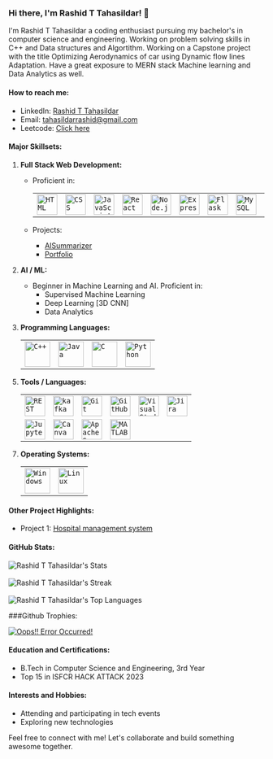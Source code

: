 ### Hi there, I'm Rashid T Tahasildar! 👋

I'm Rashid T Tahasildar a coding enthusiast pursuing my bachelor's in computer science and engineering. 
Working on problem solving skills in C++ and Data structures and Algortithm. 
Working on a Capstone project with the title 
Optimizing Aerodynamics of car using Dynamic flow lines Adaptation.
Have a great exposure to MERN stack
Machine learning and Data Analytics as well.

#### How to reach me:
- LinkedIn: [Rashid T Tahasildar](https://www.linkedin.com/in/rashid-t-tahasildar-79a48521b/)
- Email: [tahasildarrashid@gmail.com](tahasildarrashid233@gmail.com)
- Leetcode: [Click here](https://leetcode.com/u/tahasildarrashid233/)

#### Major Skillsets:
1. **Full Stack Web Development:**
   
   - Proficient in:

      <div align="center">
        <table>
		      <tr>
          	<td><code><img width="40" src="https://user-images.githubusercontent.com/25181517/192158954-f88b5814-d510-4564-b285-dff7d6400dad.png" alt="HTML" title="HTML"/><code></td>
          	<td><code><img width="40" src="https://user-images.githubusercontent.com/25181517/183898674-75a4a1b1-f960-4ea9-abcb-637170a00a75.png" alt="CSS" title="CSS"/><code></td>
          	<td><code><img width="40" src="https://user-images.githubusercontent.com/25181517/117447155-6a868a00-af3d-11eb-9cfe-245df15c9f3f.png" alt="JavaScript" title="JavaScript"/><code></td>
          	<td><code><img width="40" src="https://user-images.githubusercontent.com/25181517/183897015-94a058a6-b86e-4e42-a37f-bf92061753e5.png" alt="React" title="React"/><code></td>
          	<td><code><img width="40" src="https://user-images.githubusercontent.com/25181517/183568594-85e280a7-0d7e-4d1a-9028-c8c2209e073c.png" alt="Node.js" title="Node.js"/><code></td>
          	<td><code><img width="40" src="https://user-images.githubusercontent.com/25181517/183859966-a3462d8d-1bc7-4880-b353-e2cbed900ed6.png" alt="Express" title="Express"/><code></td>
          	<td><code><img width="40" src="https://user-images.githubusercontent.com/25181517/183423775-2276e25d-d43d-4e58-890b-edbc88e915f7.png" alt="Flask" title="Flask"/><code></td>
          	<td><code><img width="40" src="https://user-images.githubusercontent.com/25181517/183896128-ec99105a-ec1a-4d85-b08b-1aa1620b2046.png" alt="MySQL" title="MySQL"/><code></td>
          	<td><code><img width="40" src="https://user-images.githubusercontent.com/25181517/182884177-d48a8579-2cd0-447a-b9a6-ffc7cb02560e.png" alt="mongoDB" title="mongoDB"/><code></td>
      		</tr>
	      </table>
      </div>

   - Projects:
     - [AISummarizer](https://github.com/Tahasildarrashid/AI_summarizer)
     - [Portfolio](https://github.com/Tahasildarrashid/Portfolio)  

3. **AI / ML:**
   - Beginner in Machine Learning and AI. Proficient in:
     - Supervised Machine Learning
     - Deep Learning [3D CNN]
     - Data Analytics
       

4. **Programming Languages:**
   <div align="center">
  	<table>
  		<tr>
			<td><code><img width="50" src="https://user-images.githubusercontent.com/25181517/192106073-90fffafe-3562-4ff9-a37e-c77a2da0ff58.png" alt="C++" title="C++"/><code></td>
  		  <td><code><img width="50" src="https://user-images.githubusercontent.com/25181517/117201156-9a724800-adec-11eb-9a9d-3cd0f67da4bc.png" alt="Java" title="Java"/><code></td>
  			<td><code><img width="50" src="https://user-images.githubusercontent.com/25181517/192106070-46255bcf-65e6-4c6b-a296-bf8d0d8fb2a7.png" alt="C" title="C"/><code></td>
  			<td><code><img width="50" src="https://user-images.githubusercontent.com/25181517/183423507-c056a6f9-1ba8-4312-a350-19bcbc5a8697.png" alt="Python" title="Python"/><code></td>
  		</tr>
  	</table>
  </div>

5. **Tools / Languages:**
   <div align="center">
	<table>
		<tr>
			<td><code><img width="40" src="https://user-images.githubusercontent.com/25181517/192107858-fe19f043-c502-4009-8c47-476fc89718ad.png" alt="REST" title="REST"/></code></td>
			<td><code><img width="40" src="https://user-images.githubusercontent.com/25181517/192107004-2d2fff80-d207-4916-8a3e-130fee5ee495.png" alt="kafka" title="kafka"/></code></td>
			<td><code><img width="40" src="https://user-images.githubusercontent.com/25181517/192108372-f71d70ac-7ae6-4c0d-8395-51d8870c2ef0.png" alt="Git" title="Git"/></code></td>
			<td><code><img width="40" src="https://user-images.githubusercontent.com/25181517/192108374-8da61ba1-99ec-41d7-80b8-fb2f7c0a4948.png" alt="GitHub" title="GitHub"/></code></td>
			<td><code><img width="40" src="https://user-images.githubusercontent.com/25181517/192108891-d86b6220-e232-423a-bf5f-90903e6887c3.png" alt="Visual Studio Code" title="Visual Studio Code"/></code></td>
			<td><code><img width="40" src="https://user-images.githubusercontent.com/25181517/183912952-83784e94-629d-4c34-a961-ae2ae795b662.png" alt="Jira" title="Jira"/></code></td>
		</tr>
		<tr>
			<td><code><img width="40" src="https://user-images.githubusercontent.com/25181517/183914128-3fc88b4a-4ac1-40e6-9443-9a30182379b7.png" alt="Jupyter Notebook" title="Jupyter Notebook"/></code></td>
			<td><code><img width="40" src="https://github.com/marwin1991/profile-technology-icons/assets/136815194/02494c7c-de6a-43a6-9293-6369696842ed" alt="Canva" title="Canva"/></code></td>
			<td><code><img width="40" src="https://user-images.githubusercontent.com/25181517/184357834-eba1eee1-6074-4b9c-8ed3-5373868096cc.png" alt="Apache Spark" title="Apache Spark"/></code></td>
			<td><code><img width="40" src="https://user-images.githubusercontent.com/25181517/192106593-610ee31c-995e-4f24-b8e1-0f18eead6fae.png" alt="MATLAB" title="MATLAB"/></code></td>
		</tr>
		<tr>
		</tr>
	</table>
</div>

7. **Operating Systems:**
   <div align="center">
	<table>
		<tr>
			<td><code><img width="50" src="https://user-images.githubusercontent.com/25181517/186884150-05e9ff6d-340e-4802-9533-2c3f02363ee3.png" alt="Windows" title="Windows"/></code></td>
			<td><code><img width="50" src="https://github.com/marwin1991/profile-technology-icons/assets/76662862/2481dc48-be6b-4ebb-9e8c-3b957efe69fa" alt="Linux" title="Linux"/></code></td>
		</tr>
	</table>
</div>
  
#### Other Project Highlights:
- Project 1: [Hospital management system](https://github.com/Tahasildarrashid/hospital-management-system)

#### GitHub Stats:
![Rashid T Tahasildar's Stats](https://github-readme-stats.vercel.app/api?username=Tahasildarrashid&theme=dark&show_icons=true&hide_border=false&count_private=true)
<br/>
<br/>
![Rashid T Tahasildar's Streak](https://github-readme-streak-stats.herokuapp.com/?user=Tahasildarrashid&theme=dark&hide_border=false)
<br/>
<br/>
![Rashid T Tahasildar's Top Languages](https://github-readme-stats.vercel.app/api/top-langs/?username=Tahasildarrashid&theme=dark&show_icons=true&hide_border=false&layout=compact)

###Github Trophies:

<p align="left"> <a href="https://github.com/ryo-ma/github-profile-trophy"><img src="https://github-profile-trophy.vercel.app/?username=Tahasildarrashid&theme=juicyfresh" alt="Oops!! Error Occurred!" /></a> </p>

#### Education and Certifications:
- B.Tech in Computer Science and Engineering, 3rd Year
- Top 15 in ISFCR HACK ATTACK 2023

#### Interests and Hobbies:
- Attending and participating in tech events
- Exploring new technologies

Feel free to connect with me! Let's collaborate and build something awesome together.

